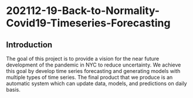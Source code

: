# 202112-19-Back-to-Normality-Covid19-Timeseries-Forecasting

## Introduction

The goal of this project is to provide a vision for the near future development of the pandemic in NYC to reduce uncertainty. We achieve this goal by develop time series forecasting and generating models with multiple types of time series. The final product that we produce is an automatic system which can update data, models, and predictions on daily basis.
